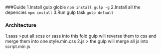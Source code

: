 ###Guide
1.Install gulp globle
``` npm install gulp -g ```
2.Install all the depencies
``` npm install ```
3.Run gulp task
```gulp default ```

### Architecture
1.sass >put all scss or sass into this fold gulp will reverse them to css and merge them into one style.min.css
2.js  > the gulp will merge all js into script.min.js
